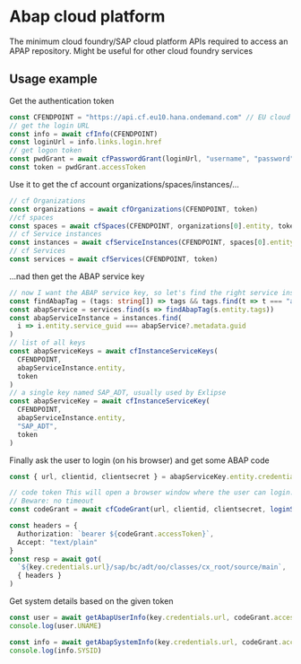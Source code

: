 # Abap cloud platform

The minimum cloud foundry/SAP cloud platform APIs required to access an APAP repository. Might be useful for other cloud foundry services

## Usage example

Get the authentication token

```typescript
const CFENDPOINT = "https://api.cf.eu10.hana.ondemand.com" // EU cloud trial
// get the login URL
const info = await cfInfo(CFENDPOINT)
const loginUrl = info.links.login.href
// get logon token
const pwdGrant = await cfPasswordGrant(loginUrl, "username", "password")
const token = pwdGrant.accessToken
```

Use it to get the cf account organizations/spaces/instances/...

```typescript
// cf Organizations
const organizations = await cfOrganizations(CFENDPOINT, token)
//cf spaces
const spaces = await cfSpaces(CFENDPOINT, organizations[0].entity, token)
// cf Service instances
const instances = await cfServiceInstances(CFENDPOINT, spaces[0].entity, token)
// cf Services
const services = await cfServices(CFENDPOINT, token)
```

...nad then get the ABAP service key

```typescript
// now I want the ABAP service key, so let's find the right service instance
const findAbapTag = (tags: string[]) => tags && tags.find(t => t === "abapcp")
const abapService = services.find(s => findAbapTag(s.entity.tags))
const abapServiceInstance = instances.find(
  i => i.entity.service_guid === abapService?.metadata.guid
)
// list of all keys
const abapServiceKeys = await cfInstanceServiceKeys(
  CFENDPOINT,
  abapServiceInstance.entity,
  token
)
// a single key named SAP_ADT, usually used by Exlipse
const abapServiceKey = await cfInstanceServiceKey(
  CFENDPOINT,
  abapServiceInstance.entity,
  "SAP_ADT",
  token
)
```

Finally ask the user to login (on his browser) and get some ABAP code

```typescript
const { url, clientid, clientsecret } = abapServiceKey.entity.credentials.uaa

// code token This will open a browser window where the user can login.
// Beware: no timeout
const codeGrant = await cfCodeGrant(url, clientid, clientsecret, loginServer())

const headers = {
  Authorization: `bearer ${codeGrant.accessToken}`,
  Accept: "text/plain"
}
const resp = await got(
  `${key.credentials.url}/sap/bc/adt/oo/classes/cx_root/source/main`,
  { headers }
)
```

Get system details based on the given token

```typescript
const user = await getAbapUserInfo(key.credentials.url, codeGrant.accessToken)
console.log(user.UNAME)

const info = await getAbapSystemInfo(key.credentials.url, codeGrant.accessToken)
console.log(info.SYSID)
```
